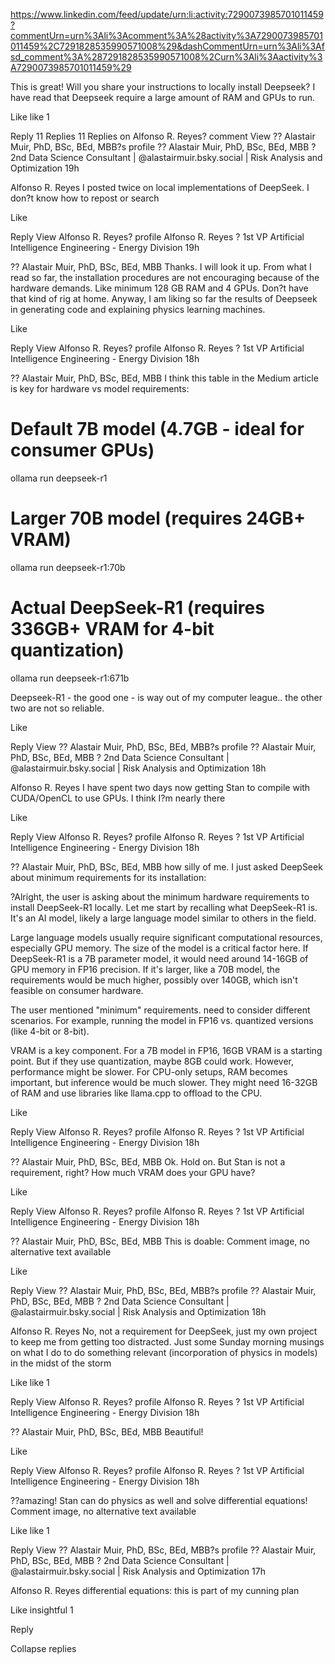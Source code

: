 
https://www.linkedin.com/feed/update/urn:li:activity:7290073985701011459?commentUrn=urn%3Ali%3Acomment%3A%28activity%3A7290073985701011459%2C7291828535990571008%29&dashCommentUrn=urn%3Ali%3Afsd_comment%3A%287291828535990571008%2Curn%3Ali%3Aactivity%3A7290073985701011459%29

This is great!
Will you share your instructions to locally install Deepseek?
I have read that Deepseek require a large amount of RAM and GPUs to run.

Like
like
1

Reply
11 Replies
11 Replies on Alfonso R. Reyes? comment
View ?? Alastair Muir, PhD, BSc, BEd, MBB?s profile
?? Alastair Muir, PhD, BSc, BEd, MBB
 ? 2nd
Data Science Consultant | @alastairmuir.bsky.social | Risk Analysis and Optimization
19h

Alfonso R. Reyes I posted twice on local implementations of DeepSeek. I don?t know how to repost or search

Like

Reply
View Alfonso R. Reyes? profile
Alfonso R. Reyes
 ? 1st
VP Artificial Intelligence Engineering - Energy Division
19h

?? Alastair Muir, PhD, BSc, BEd, MBB Thanks. I will look it up. From what I read so far, the installation procedures are not encouraging because of the hardware demands. Like minimum 128 GB RAM and 4 GPUs. Don?t have that kind of rig at home. Anyway, I am liking so far the results of Deepseek in generating code and explaining physics learning machines.

Like

Reply
View Alfonso R. Reyes? profile
Alfonso R. Reyes
 ? 1st
VP Artificial Intelligence Engineering - Energy Division
18h

?? Alastair Muir, PhD, BSc, BEd, MBB I think this table in the Medium article is key for hardware vs model requirements:

# Default 7B model (4.7GB - ideal for consumer GPUs)
ollama run deepseek-r1

# Larger 70B model (requires 24GB+ VRAM)
ollama run deepseek-r1:70b

# Actual DeepSeek-R1 (requires 336GB+ VRAM for 4-bit quantization) 
ollama run deepseek-r1:671b


Deepseek-R1 - the good one - is way out of my computer league.. the other two are not so reliable.

Like

Reply
View ?? Alastair Muir, PhD, BSc, BEd, MBB?s profile
?? Alastair Muir, PhD, BSc, BEd, MBB
 ? 2nd
Data Science Consultant | @alastairmuir.bsky.social | Risk Analysis and Optimization
18h

Alfonso R. Reyes I have spent two days now getting Stan to compile with CUDA/OpenCL to use GPUs. I think I?m nearly there

Like

Reply
View Alfonso R. Reyes? profile
Alfonso R. Reyes
 ? 1st
VP Artificial Intelligence Engineering - Energy Division
18h

?? Alastair Muir, PhD, BSc, BEd, MBB how silly of me. I just asked DeepSeek about minimum requirements for its installation:

?Alright, the user is asking about the minimum hardware requirements to install DeepSeek-R1 locally. Let me start by recalling what DeepSeek-R1 is. It's an AI model, likely a large language model similar to others in the field.

Large language models usually require significant computational resources, especially GPU memory. The size of the model is a critical factor here. If DeepSeek-R1 is a 7B parameter model, it would need around 14-16GB of GPU memory in FP16 precision. If it's larger, like a 70B model, the requirements would be much higher, possibly over 140GB, which isn't feasible on consumer hardware.

The user mentioned "minimum" requirements. need to consider different scenarios. For example, running the model in FP16 vs. quantized versions (like 4-bit or 8-bit).

VRAM is a key component. For a 7B model in FP16, 16GB VRAM is a starting point. But if they use quantization, maybe 8GB could work. However, performance might be slower. For CPU-only setups, RAM becomes important, but inference would be much slower. They might need 16-32GB of RAM and use libraries like llama.cpp to offload to the CPU.

Like

Reply
View Alfonso R. Reyes? profile
Alfonso R. Reyes
 ? 1st
VP Artificial Intelligence Engineering - Energy Division
18h

?? Alastair Muir, PhD, BSc, BEd, MBB Ok. Hold on. But Stan is not a requirement, right? How much VRAM does your GPU have?

Like

Reply
View Alfonso R. Reyes? profile
Alfonso R. Reyes
 ? 1st
VP Artificial Intelligence Engineering - Energy Division
18h

?? Alastair Muir, PhD, BSc, BEd, MBB
This is doable:
Comment image, no alternative text available

Like

Reply
View ?? Alastair Muir, PhD, BSc, BEd, MBB?s profile
?? Alastair Muir, PhD, BSc, BEd, MBB
 ? 2nd
Data Science Consultant | @alastairmuir.bsky.social | Risk Analysis and Optimization
18h

Alfonso R. Reyes No, not a requirement for DeepSeek, just my own project to keep me from getting too distracted. Just some Sunday morning musings on what I do to do something relevant (incorporation of physics in models) in the midst of the storm

Like
like
1

Reply
View Alfonso R. Reyes? profile
Alfonso R. Reyes
 ? 1st
VP Artificial Intelligence Engineering - Energy Division
18h

?? Alastair Muir, PhD, BSc, BEd, MBB Beautiful!

Like

Reply
View Alfonso R. Reyes? profile
Alfonso R. Reyes
 ? 1st
VP Artificial Intelligence Engineering - Energy Division
18h

??amazing! Stan can do physics as well and solve differential equations!
Comment image, no alternative text available

Like
like
1

Reply
View ?? Alastair Muir, PhD, BSc, BEd, MBB?s profile
?? Alastair Muir, PhD, BSc, BEd, MBB
 ? 2nd
Data Science Consultant | @alastairmuir.bsky.social | Risk Analysis and Optimization
17h

Alfonso R. Reyes differential equations: this is part of my cunning plan

Like
insightful
1

Reply

Collapse replies